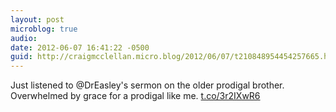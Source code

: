 ```yaml
---
layout: post
microblog: true
audio: 
date: 2012-06-07 16:41:22 -0500
guid: http://craigmcclellan.micro.blog/2012/06/07/t210848954454257665.html
---
```

Just listened to @DrEasley's sermon on the older prodigal brother. Overwhelmed by grace for a prodigal like me. [t.co/3r2IXwR6](http://t.co/3r2IXwR6)
